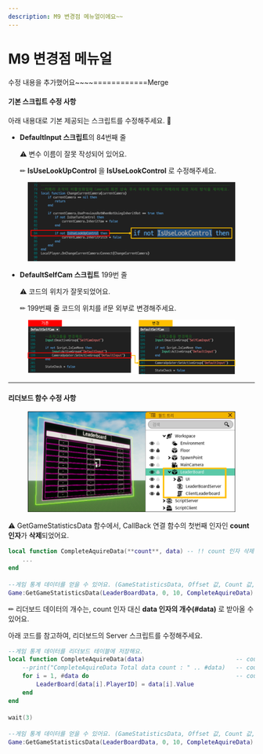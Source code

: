 ```yaml
---
description: M9 변경점 메뉴얼이에요~~
---
```


# M9 변경점 메뉴얼

수정 내용을 추가했어요\~\~\~\~============Merge







#### 기본 스크립트 수정 사항

아래 내용대로 기본 제공되는 스크립트를 수정해주세요. 📄

*   **DefaultInput 스크립트**의 84번째 줄

    ⚠ 변수 이름이 잘못 작성되어 있어요.

    ✏ **IsUseLookUpControl** 을 **IsUseLookControl** 로 수정해주세요.

<figure><img src=".gitbook/assets/1.png" alt=""><figcaption></figcaption></figure>



*   **DefaultSelfCam 스크립트** 199번 줄

    ⚠ 코드의 위치가 잘못되었어요.

    ✏ 199번째 줄 코드의 위치를 if문 외부로 변경해주세요.

<figure><img src=".gitbook/assets/2.png" alt=""><figcaption></figcaption></figure>

***

#### 리더보드 함수 수정 사항

<figure><img src=".gitbook/assets/3.png" alt=""><figcaption></figcaption></figure>

⚠ GetGameStatisticsData 함수에서, CallBack 연결 함수의 첫번째 인자인 **count 인자**가 **삭제**되었어요.

```lua
local function CompleteAquireData(**count**, data) -- !! count 인자 삭제
	...
end

--게임 통계 데이터를 얻을 수 있어요. (GameStatisticsData, Offset 값, Count 값, CallBack 연결 함수)
Game:GetGameStatisticsData(LeaderBoardData, 0, 10, CompleteAquireData)
```

✏ 리더보드 데이터의 개수는, count 인자 대신 **data 인자의 개수(#data)** 로 받아올 수 있어요.

아래 코드를 참고하여, 리더보드의 Server 스크립트를 수정해주세요.

```lua
--게임 통계 데이터를 리더보드 테이블에 저장해요.
local function CompleteAquireData(data)                          -- count 인자 삭제
    --print("CompleteAquireData Total data count : " .. #data)   -- count 인자 대신 #data 사용 
    for i = 1, #data do                                          -- count 인자 대신 #data 사용 
        LeaderBoard[data[i].PlayerID] = data[i].Value
    end
end

wait(3)

--게임 통계 데이터를 얻을 수 있어요. (GameStatisticsData, Offset 값, Count 값, CallBack 연결 함수)
Game:GetGameStatisticsData(LeaderBoardData, 0, 10, CompleteAquireData)
```
